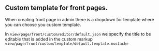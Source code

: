 ## Custom template for front pages.

When creating front page in admin there is a dropdown for template where 
you can choose you custom template.

In ```view/page/front/custom/editor/default.json``` we specify the title
to be editable that is added in the custom markup ```view/page/front/custom/template/default.template.mustache```


